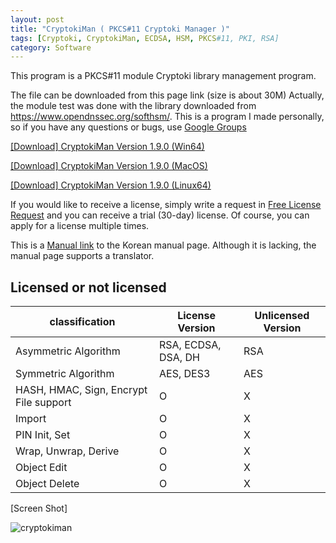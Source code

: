 ```yaml
---
layout: post
title: "CryptokiMan ( PKCS#11 Cryptoki Manager )"
tags: [Cryptoki, CryptokiMan, ECDSA, HSM, PKCS#11, PKI, RSA]
category: Software
---
```

This program is a PKCS#11 module Cryptoki library management program.

The file can be downloaded from this page link (size is about 30M)
Actually, the module test was done with the library downloaded from https://www.opendnssec.org/softhsm/.
This is a program I made personally, so if you have any questions or bugs, use [Google Groups]( https://groups.google.com/g/cryptokiman, "Google Groups" )

[[Download] CryptokiMan Version 1.9.0 (Win64)](https://jykim74.github.io/msi/CryptokiMan-enV190.msi "CryptokiMan")

[[Download] CryptokiMan Version 1.9.0 (MacOS)](https://jykim74.github.io/dmg/CryptokiManV190.dmg, "CryptokiMan")

[[Download] CryptokiMan Version 1.9.0 (Linux64)](https://jykim74.github.io/zip/CryptokiManV190.zip, "CryptokiMan")

If you would like to receive a license, simply write a request in [Free License Request](https::/jykim7.mycafe24.com/user_reg.php) and you can receive a trial (30-day) license.
Of course, you can apply for a license multiple times.

This is a [Manual link]( https://jykim74.tistory.com/category/Manual/CryptokiMan "CryptokiMan Manual")  to the Korean manual page.
Although it is lacking, the manual page supports a translator.

## Licensed or not licensed

|classification|License Version|Unlicensed Version|
|---|---|---|
| Asymmetric Algorithm | RSA, ECDSA, DSA, DH | RSA |
| Symmetric Algorithm | AES, DES3 | AES |
| HASH, HMAC, Sign, Encrypt File support | O | X |
| Import | O | X |
| PIN Init, Set | O | X |
| Wrap, Unwrap, Derive | O | X |
| Object Edit | O | X |
| Object Delete | O | X |


[Screen Shot]

![cryptokiman](https://github.com/jykim74/jykim74.github.io/assets/23622335/427e055e-bf80-44d2-808b-e5a1ec7d174b)
